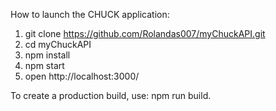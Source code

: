 How to launch the CHUCK application:

1. git clone https://github.com/Rolandas007/myChuckAPI.git
2. cd myChuckAPI
3. npm install
4. npm start
5. open http://localhost:3000/


To create a production build, use: npm run build.


